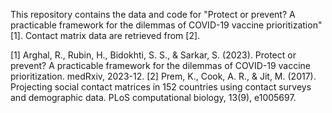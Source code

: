 This repository contains the data and code for "Protect or prevent? A practicable framework for the dilemmas of COVID-19 vaccine prioritization" [1]. Contact matrix data are retrieved from [2].

[1] Arghal, R., Rubin, H., Bidokhti, S. S., & Sarkar, S. (2023). Protect or prevent? A practicable framework for the dilemmas of COVID-19 vaccine prioritization. medRxiv, 2023-12.
[2] Prem, K., Cook, A. R., & Jit, M. (2017). Projecting social contact matrices in 152 countries using contact surveys and demographic data. PLoS computational biology, 13(9), e1005697.
